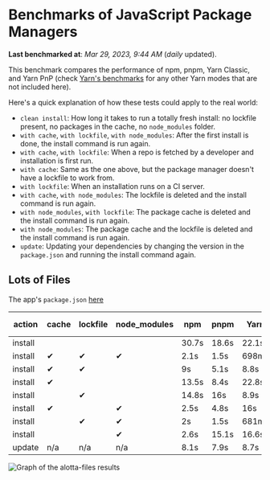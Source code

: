 # Benchmarks of JavaScript Package Managers

**Last benchmarked at**: _Mar 29, 2023, 9:44 AM_ (_daily_ updated).

This benchmark compares the performance of npm, pnpm, Yarn Classic, and Yarn PnP (check [Yarn's benchmarks](https://yarnpkg.com/benchmarks) for any other Yarn modes that are not included here).

Here's a quick explanation of how these tests could apply to the real world:

- `clean install`: How long it takes to run a totally fresh install: no lockfile present, no packages in the cache, no `node_modules` folder.
- `with cache`, `with lockfile`, `with node_modules`: After the first install is done, the install command is run again.
- `with cache`, `with lockfile`: When a repo is fetched by a developer and installation is first run.
- `with cache`: Same as the one above, but the package manager doesn't have a lockfile to work from.
- `with lockfile`: When an installation runs on a CI server.
- `with cache`, `with node_modules`: The lockfile is deleted and the install command is run again.
- `with node_modules`, `with lockfile`: The package cache is deleted and the install command is run again.
- `with node_modules`: The package cache and the lockfile is deleted and the install command is run again.
- `update`: Updating your dependencies by changing the version in the `package.json` and running the install command again.

## Lots of Files

The app's `package.json` [here](https://github.com/pnpm/pnpm.github.io/blob/main/benchmarks/fixtures/alotta-files/package.json)

| action  | cache | lockfile | node_modules| npm | pnpm | Yarn | Yarn PnP |
| ---     | ---   | ---      | ---         | --- | ---  | ---  | ---      |
| install |       |          |             | 30.7s | 18.6s | 22.1s | 20.6s |
| install | ✔     | ✔        | ✔           | 2.1s | 1.5s | 698ms | n/a |
| install | ✔     | ✔        |             | 9s | 5.1s | 8.8s | 668ms |
| install | ✔     |          |             | 13.5s | 8.4s | 22.8s | 15.8s |
| install |       | ✔        |             | 14.8s | 16s | 8.9s | 680ms |
| install | ✔     |          | ✔           | 2.5s | 4.8s | 16s | n/a |
| install |       | ✔        | ✔           | 2s | 1.5s | 681ms | n/a |
| install |       |          | ✔           | 2.6s | 15.1s | 16.6s | n/a |
| update  | n/a | n/a | n/a | 8.1s | 7.9s | 8.7s | 16.9s |

<img alt="Graph of the alotta-files results" src="/img/benchmarks/alotta-files.svg" />
